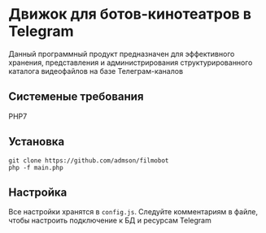# Движок для ботов-кинотеатров в Telegram
Данный программный продукт предназначен для
эффективного хранения, представления и
администрирования структурированного каталога
видеофайлов на базе Телеграм-каналов

## Системеные требования
PHP7

## Установка
```
git clone https://github.com/admson/filmobot
php -f main.php
```

## Настройка
Все настройки хранятся в `config.js`.
Следуйте комментариям в файле, чтобы настроить
подключение к БД и ресурсам Telegram
